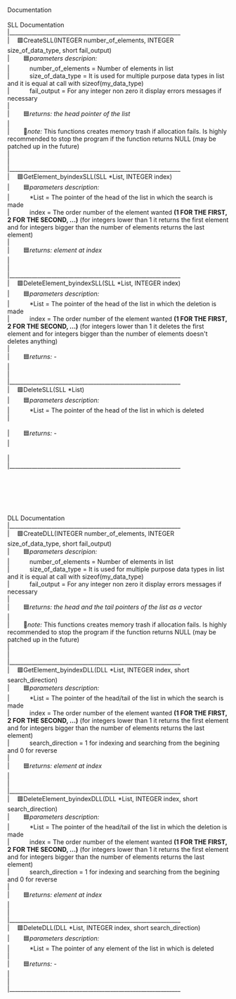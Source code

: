 <br />Documentation
<br />
<br />SLL Documentation
<br />|_____________________________________________________________
<br />|&emsp;   🟩CreateSLL(INTEGER number_of_elements, INTEGER size_of_data_type, short fail_output)
<br />|&emsp;&emsp;        🟦*parameters descripion:*
<br />|&emsp;&emsp;&emsp;            number_of_elements = Number of elements in list
<br />|&emsp;&emsp;&emsp;            size_of_data_type  = It is used for multiple purpose data types in list and it is equal at call with sizeof(my_data_type)
<br />|&emsp;&emsp;&emsp;            fail_output        = For any integer non zero it display errors messages if necessary
<br />|&emsp;&emsp;&emsp;
<br />|&emsp;&emsp;        🟦*returns: the head pointer of the list*
<br />|
<br />|&emsp;&emsp;        🔴*note:* This functions creates memory trash if allocation fails. Is highly recommended to stop the program if the function returns NULL (may be patched up in the future)
<br />|
<br />|
<br />|_____________________________________________________________
<br />|&emsp;    🟩GetElement_byindexSLL(SLL *List, INTEGER index)
<br />|&emsp;&emsp;        🟦*parameters description:*
<br />|&emsp;&emsp;&emsp;            *List = The pointer of the head of the list in which the search is made
<br />|&emsp;&emsp;&emsp;            index = The order number of the element wanted **(1 FOR THE FIRST, 2 FOR THE SECOND, ...)** (for integers lower than 1 it returns the first element and for integers bigger than the number of elements returns the last element)
<br />|&emsp;&emsp;&emsp;
<br />|&emsp;&emsp;        🟦*returns: element at index*
<br />|
<br />|
<br />|_____________________________________________________________
<br />|&emsp;    🟩DeleteElement_byindexSLL(SLL *List, INTEGER index)
<br />|&emsp;&emsp;        🟦*parameters description:*
<br />|&emsp;&emsp;&emsp;            *List = The pointer of the head of the list in which the deletion is made
<br />|&emsp;&emsp;&emsp;            index = The order number of the element wanted **(1 FOR THE FIRST, 2 FOR THE SECOND, ...)** (for integers lower than 1  it deletes the first element and for integers bigger than the number of elements doesn't deletes anything)
<br />|&emsp;&emsp;&emsp;
<br />|&emsp;&emsp;        🟦*returns: -*
<br />|
<br />|
<br />|_____________________________________________________________
<br />|&emsp;    🟩DeleteSLL(SLL *List)
<br />|&emsp;&emsp;        🟦*parameters description:*
<br />|&emsp;&emsp;&emsp;            *List = The pointer of the head of the list in which is deleted
<br />|&emsp;&emsp;&emsp;            
<br />|&emsp;&emsp;        🟦*returns: -*
<br />|        
<br />|
<br />|_____________________________________________________________
<br />
<br />
<br />
<br />
<br />
<br />
<br />DLL Documentation
<br />|_____________________________________________________________
<br />|&emsp;   🟩CreateDLL(INTEGER number_of_elements, INTEGER size_of_data_type, short fail_output)
<br />|&emsp;&emsp;        🟦*parameters descripion:*
<br />|&emsp;&emsp;&emsp;            number_of_elements = Number of elements in list
<br />|&emsp;&emsp;&emsp;            size_of_data_type  = It is used for multiple purpose data types in list and it is equal at call with sizeof(my_data_type)
<br />|&emsp;&emsp;&emsp;            fail_output        = For any integer non zero it display errors messages if necessary
<br />|
<br />|&emsp;&emsp;        🟦*returns: the head and the tail pointers of the list as a vector*
<br />|
<br />|&emsp;&emsp;        🔴*note:* This functions creates memory trash if allocation fails. Is highly recommended to stop the program if the function returns NULL (may be patched up in the future)
<br />|
<br />|
<br />|_____________________________________________________________
<br />|&emsp;    🟩GetElement_byindexDLL(DLL *List, INTEGER index, short search_direction)
<br />|&emsp;&emsp;        🟦*parameters description:*
<br />|&emsp;&emsp;&emsp;            *List = The pointer of the head/tail of the list in which the search is made
<br />|&emsp;&emsp;&emsp;            index = The order number of the element wanted **(1 FOR THE FIRST, 2 FOR THE SECOND, ...)** (for integers lower than 1 it returns the first element and for integers bigger than the number of elements returns the last element)
<br />|&emsp;&emsp;&emsp;            search_direction = 1 for indexing and searching from the begining and 0 for reverse
<br />|
<br />|&emsp;&emsp;        🟦*returns: element at index*
<br />|
<br />|
<br />|_____________________________________________________________
<br />|&emsp;    🟩DeleteElement_byindexDLL(DLL *List, INTEGER index, short search_direction)
<br />|&emsp;&emsp;        🟦*parameters description:*
<br />|&emsp;&emsp;&emsp;            *List = The pointer of the head/tail of the list in which the deletion is made
<br />|&emsp;&emsp;&emsp;            index = The order number of the element wanted **(1 FOR THE FIRST, 2 FOR THE SECOND, ...)** (for integers lower than 1 it returns the first element and for integers bigger than the number of elements returns the last element)
<br />|&emsp;&emsp;&emsp;            search_direction = 1 for indexing and searching from the begining and 0 for reverse
<br />|
<br />|&emsp;&emsp;        🟦*returns: element at index*
<br />|
<br />|
<br />|_____________________________________________________________
<br />|&emsp;    🟩DeleteDLL(DLL *List, INTEGER index, short search_direction)
<br />|&emsp;&emsp;        🟦*parameters description:*
<br />|&emsp;&emsp;&emsp;            *List = The pointer of any element of the list in which is deleted
<br />|
<br />|&emsp;&emsp;        🟦*returns: -*
<br />|
<br />|
<br />|_____________________________________________________________
<br />
<br />
<br />